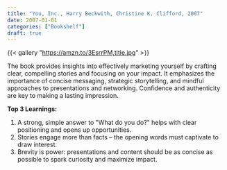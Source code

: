 ```yaml
---
title: "You, Inc., Harry Beckwith, Christine K. Clifford, 2007"
date: 2007-01-01
categories: ["Bookshelf"]
draft: true
---
```


{{< gallery "https://amzn.to/3EsrrPM,title.jpg" >}}

The book provides insights into effectively marketing yourself by crafting clear, compelling stories and focusing on your impact. It emphasizes the importance of concise messaging, strategic storytelling, and mindful approaches to presentations and networking. Confidence and authenticity are key to making a lasting impression.

**Top 3 Learnings:**

1. A strong, simple answer to "What do you do?" helps with clear positioning and opens up opportunities.
2. Stories engage more than facts – the opening words must captivate to draw interest.
3. Brevity is power: presentations and content should be as concise as possible to spark curiosity and maximize impact.
